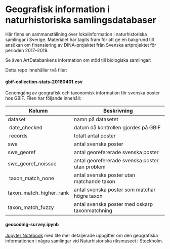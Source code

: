 # Geografisk information i naturhistoriska samlingsdatabaser

Här finns en sammanställning över lokalinformation i naturhistoriska samlingar i Sverige. Materialet har tagits fram för att ge en bakgrund till ansökan om  finansiering av DINA-projektet från Svenska artprojektet för perioden 2017–2019.

Se även ArtDatabankens information om stöd till biologiska samlingar: [](http://www.artdatabanken.se/verksamhet-och-uppdrag/svenska-artprojektet/stoed-till-biologiska-samlingar/)


Detta repo innehåller två filer:

#### gbif-collection-stats-20160401.csv

Genomgång av geografisk och taxonomisk information för svenska poster hos GBIF. Filen har följande innehåll:

| Kolumn                  | Beskrivning                                     |
| ----------------------- | ----------------------------------------------- |
| dataset                 | namn på datasetet                               |
| date_checked            | datum då kontrollen gjordes på GBIF             |
| records                 | totalt antal poster                             |
| swe                     | antal svenska poster                            |
| swe_georef              | antal georefererade svenska poster              |
| swe_georef_noissue      | antal georefererade svenska poster utan problem |
| taxon_match_none        | antal svenska poster utan matchande taxon       |
| taxon_match_higher_rank | antal svenska poster som matchar högre taxon    |
| taxon_match_fuzzy       | antal svenska poster med oskarp taxonmatchning  |


#### geocoding-survey.ipynb

[Jupyter Notebook](http://jupyter.org) med lite mer detaljerade uppgifter om den geografiska informationen i några samlingar vid Naturhistoriska riksmuseet i Stockholm.
